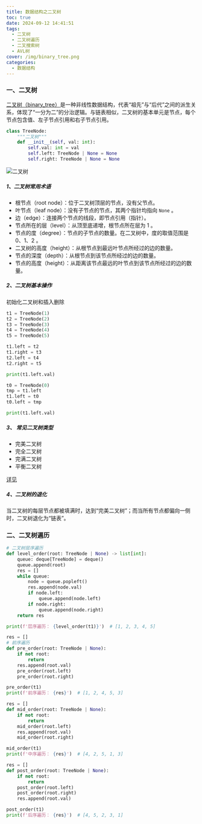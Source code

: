 ```yaml
---
title: 数据结构之二叉树
toc: true
date: 2024-09-12 14:41:51
tags:
  - 二叉树
  - 二叉树遍历
  - 二叉搜索树
  - AVL树
cover: /img/binary_tree.png
categories:
  - 数据结构
---
```


### 一、二叉树

<u>二叉树（binary_tree）</u>是一种非线性数据结构，代表“祖先”与“后代”之间的派生关系，体现了“一分为二”的分治逻辑。与链表相似，二叉树的基本单元是节点，每个节点包含值、左子节点引用和右子节点引用。

```python
class TreeNode:
    """二叉树"""
    def __init__(self, val: int):
        self.val: int = val
        self.left: TreeNode | None = None
        self.right: TreeNode | None = None
```



![二叉树](/img/binary_tree_definition.png)

##### 1、二叉树常用术语

- 根节点（root node）：位于二叉树顶层的节点，没有父节点。
- 叶节点（leaf node）：没有子节点的节点，其两个指针均指向 `None` 。
- 边（edge）：连接两个节点的线段，即节点引用（指针）。
- 节点所在的层（level）：从顶至底递增，根节点所在层为 1 。
- 节点的度（degree）：节点的子节点的数量。在二叉树中，度的取值范围是 0、1、2 。
- 二叉树的高度（height）：从根节点到最远叶节点所经过的边的数量。
- 节点的深度（depth）：从根节点到该节点所经过的边的数量。
- 节点的高度（height）：从距离该节点最远的叶节点到该节点所经过的边的数量。

##### 2、二叉树基本操作

初始化二叉树和插入删除

```python
t1 = TreeNode(1)
t2 = TreeNode(2)
t3 = TreeNode(3)
t4 = TreeNode(4)
t5 = TreeNode(5)

t1.left = t2
t1.right = t3
t2.left = t4
t2.right = t5

print(t1.left.val)

t0 = TreeNode(0)
tmp = t1.left
t1.left = t0
t0.left = tmp

print(t1.left.val)
```

##### 3、 常见二叉树类型

- 完美二叉树
- 完全二叉树
- 完满二叉树
- 平衡二叉树

[详见](https://www.hello-algo.com/chapter_tree/binary_tree/#4)

##### 4、二叉树的退化

当二叉树的每层节点都被填满时，达到“完美二叉树”；而当所有节点都偏向一侧时，二叉树退化为“链表”。

### 二、二叉树遍历

```python
# 二叉树层序遍历
def level_order(root: TreeNode | None) -> list[int]:
    queue: deque[TreeNode] = deque()
    queue.append(root)
    res = []
    while queue:
        node = queue.popleft()
        res.append(node.val)
        if node.left:
            queue.append(node.left)
        if node.right:
            queue.append(node.right)
    return res

print(f'层序遍历： {level_order(t1)}')  # [1, 2, 3, 4, 5]

res = []
# 前序遍历
def pre_order(root: TreeNode | None):
    if not root:
        return
    res.append(root.val)
    pre_order(root.left)
    pre_order(root.right)

pre_order(t1)
print(f'前序遍历： {res}')  # [1, 2, 4, 5, 3]

res = []
def mid_order(root: TreeNode | None):
    if not root:
        return
    mid_order(root.left)
    res.append(root.val)
    mid_order(root.right)

mid_order(t1)
print(f'中序遍历： {res}')  # [4, 2, 5, 1, 3]

res = []
def post_order(root: TreeNode | None):
    if not root:
        return
    post_order(root.left)
    post_order(root.right)
    res.append(root.val)

post_order(t1)
print(f'后序遍历： {res}')  # [4, 5, 2, 3, 1]
```

